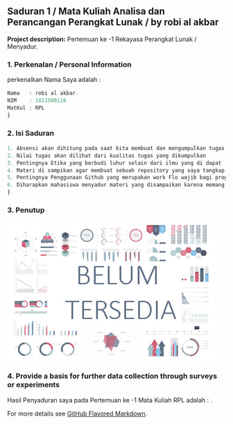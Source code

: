 ## Saduran 1 / Mata Kuliah Analisa dan Perancangan Perangkat Lunak / by robi al akbar

**Project description:** Pertemuan ke -1 Rekayasa Perangkat Lunak /  Menyadur.

### 1. Perkenalan / Personal Information

perkenalkan Nama Saya adalah :

```javascript
Nama   : robi al akbar.
NIM    : 1811500116
MatKul : RPL 
}
```

### 2. Isi Saduran

```javascript
1. Absensi akan dihitung pada saat kita membuat dan mengumpulkan tugas
2. Nilai tugas akan dilihat dari kualitas tugas yang dikumpulkan
3. Pentingnya Etika yang berbudi luhur selain dari ilmu yang di dapat
4. Materi di sampikan agar membuat sebuah repository yang saya tangkap pak yohanes ingin membiasakan kita menggunakan repository github
5. Pentingnya Penggunaan Github yang merupakan work Flo wajib bagi programmer dan pak yohanes tau itu dan mencoba mengajarkan mahasiswa agar mahasiswa terbiasa menggunakan github
6. Diharapkan mahasiswa menyadur materi yang disampaikan karena memang menyadur atau merangkum dan sejenis nya sangat penting agar mahasiswa memahami materi yang disampaikan oleh dosen
}
```

### 3. Penutup

<img src="images/dummy_thumbnail.jpg?raw=true"/>

### 4. Provide a basis for further data collection through surveys or experiments

Hasil Penyaduran saya pada Pertemuan ke -1 Mata Kuliah RPL adalah : . 

For more details see [GitHub Flavored Markdown](https://guides.github.com/features/mastering-markdown/).
